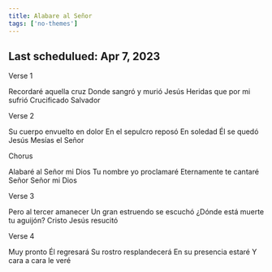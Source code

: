 ```yaml
---
title: Alabare al Señor
tags: ['no-themes']
---
```


## Last schedulued: Apr 7, 2023          

Verse 1

Recordaré aquella cruz
Donde sangró y murió Jesús
Heridas que por mi sufrió
Crucificado Salvador

Verse 2

Su cuerpo envuelto en dolor
En el sepulcro reposó
En soledad Él se quedó
Jesús Mesías el Señor

Chorus

Alabaré al Señor mi Dios
Tu nombre yo proclamaré
Eternamente te cantaré
Señor Señor mi Dios

Verse 3

Pero al tercer amanecer
Un gran estruendo se escuchó
¿Dónde está muerte tu aguijón?
Cristo Jesús resucitó

Verse 4

Muy pronto Él regresará
Su rostro resplandecerá
En su presencia estaré
Y cara a cara le veré
